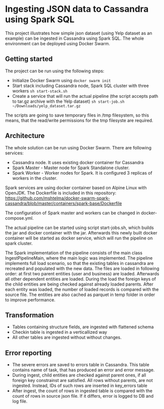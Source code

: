 # Ingesting JSON data to Cassandra using Spark SQL

This project illustrates how simple json dataset (using Yelp dataset as an example) can be ingested in Cassandra using Spark SQL. 
The whole environment can be deployed using Docker Swarm. 


## Getting started

The project can be run using the following steps:

- Initialize Docker Swarm using 
`docker swarm init`
- Start stack including Cassandra node, Spark SQL cluster with three workers
`sh start-stack.sh `
- Create a service that will run the actual pipeline (the script accepts path to tar.gz archive with the Yelp dataset)
`sh start-job.sh ~/Downloads/yelp_dataset.tar.gz `

The scripts are going to save temporary files in /tmp filesystem, so this means, that the read/write permissions for the tmp filesyste are required. 


## Architecture

The whole solution can be run using Docker Swarm. There are  following services:
- Cassandra node. It uses existing docker container for Cassandra
- Spark Master - Master node for Spark Standalone cluster.
- Spark Worker - Worker nodes for Spark. It is configured 3 replicas of workers in the cluster.

Spark services are using docker container based on Alpine Linux with OpenJDK.
The Dockerfile is included in this repository: https://github.com/mshtelma/docker-swarm-spark-cassandra/blob/master/containers/spark-base/Dockerfile

The configuration of Spark master and workers can be changed in docker-compose.yml.

The actual pipeline can be started using script start-jobs.sh, which builds the jar and docker container with the jar.
Afterwards this newly built docker container will be started as docker service, which will run the pipeline on spark cluster.

The Spark implementation of the pipeline consists of the main class IngestPipelineMain, where the main logic was implemented.
The pipeline implements full load scenario, so that the existing tables in cassandra are recreated and populated with the new data.
The files are loaded in following order: at first two parent entities (user and business) are loaded.
Afterwards all other dependent entities are loaded. During the load the foreign keys of the child entities are being checked against already loaded parents.
After each entity was loaded, the number of loaded records is compared with the source file.
The entities are also cached as parquet in temp folder in order to improve performance.

## Transformation
- Tables containing structure fields, are ingested with flattened schema
- Checkin table is ingested in a verticallized way
- All other tables are ingested without without changes.

## Error reporting

- The severe errors are saved to errors table in Cassandra. This table contains name of task, that has produced an error and error message.
- During ingest, child entities are checked against parent ones, if all foreign key constrainst are satisfied. All rows without parents, are not ingested.
Instead, IDs of such rows are inserted in key_errors table
- After ingest, the count of rows in ingested table is compared with the count of rows in source json file. If it differs, error is logged to DB and log file.